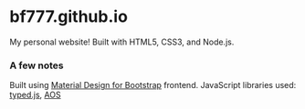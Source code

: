 # bf777.github.io
My personal website! Built with HTML5, CSS3, and Node.js.

### A few notes
Built using [Material Design for Bootstrap](https://mdbootstrap.com/) frontend.
JavaScript libraries used: [typed.js](https://github.com/mattboldt/typed.js), [AOS](https://github.com/michalsnik/aos)
